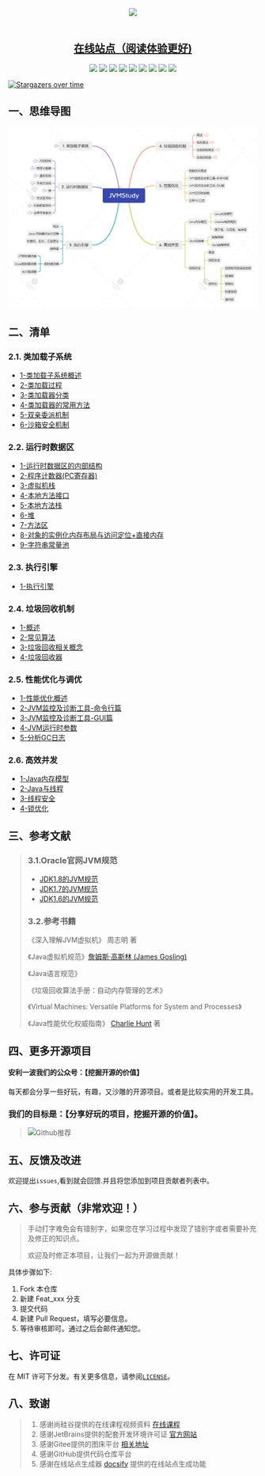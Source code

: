 
<center>
<img src="https://gitee.com/ShaoxiongDu/imageBed/raw/master/info.jpg" style="width:500px" >
</center>
<br>

<div align="center">
    <h2><a href="https://www.jvmstudy.top" target="_blank">在线站点（阅读体验更好)</a></h2>
    <img src="https://img.shields.io/badge/在线站点-jvmstudy.top-blue"/>
    <img src="https://img.shields.io/badge/JVM-类加载子系统-blue"/>
    <img src="https://img.shields.io/badge/JVM-运行时数据区-yellow"/>
    <img src="https://img.shields.io/badge/JVM-执行引擎-green"/>
    <img src="https://img.shields.io/badge/JVM-垃圾回收机制-red"/>
    <img src="https://img.shields.io/badge/JVM-性能优化-purple"/>
    <img src="https://img.shields.io/badge/JVM-高效并发-pink"/>
    <img src="https://img.shields.io/badge/LICENSE-MIT-orange"/>
    <img src="https://visitor-badge.glitch.me/badge?page_id=shaoxiongdu.JVMStudy">
</div>

[![Stargazers over time](https://starchart.cc/shaoxiongdu/JVMStudy.svg)](https://github.com/shaoxiongdu/JVMStudy)

## 一、思维导图 

![JVMStudy](images/JVMStudy.png)

## 二、清单 

### 2.1. 类加载子系统

- [1-类加载子系统概述](./01-类加载子系统/01-类加载子系统.md)
- [2-类加载过程](./01-类加载子系统/02-类加载过程.md)
- [3-类加载器分类](./01-类加载子系统/03-类加载器的分类.md)
- [4-类加载器的常用方法](./01-类加载子系统/04-类加载器的常用方法.md)
- [5-双亲委派机制](./01-类加载子系统/05-双亲委派机制.md)
- [6-沙箱安全机制](./01-类加载子系统/06-沙箱安全机制.md)

### 2.2.  运行时数据区 

- [1-运行时数据区的内部结构](./02-运行时数据区/01-运行时数据区内部结构.md)
- [2-程序计数器(PC寄存器)](./02-运行时数据区/02-程序计数器(PC寄存器).md)
- [3-虚拟机栈](./02-运行时数据区/03-虚拟机栈.md)
- [4-本地方法接口](./02-运行时数据区/04-本地方法接口.md)
- [5-本地方法栈](./02-运行时数据区/05-本地方法栈.md)
- [6-堆](./02-运行时数据区/06-堆.md)
- [7-方法区](./02-运行时数据区/07-方法区.md)
- [8-对象的实例化内存布局与访问定位+直接内存](./02-运行时数据区/08-对象的实例化内存布局与访问定位+直接内存.md)
- [9-字符串常量池](./02-运行时数据区/09-字符串常量池.md)

### 2.3. 执行引擎

- [1-执行引擎](./03-JVM执行引擎/01-JVM执行引擎.md)

### 2.4. 垃圾回收机制
- [1-概述](./04-垃圾回收机制/01-垃圾回收概述.md)
- [2-常见算法](./04-垃圾回收机制/02-垃圾回收相关算法.md)
- [3-垃圾回收相关概念](./04-垃圾回收机制/03-垃圾回收相关概念.md)
- [4-垃圾回收器](./04-垃圾回收机制/04-垃圾回收器.md)

### 2.5. 性能优化与调优

- [1-性能优化概述](./05-性能优化/01-性能优化概述.md)
- [2-JVM监控及诊断工具-命令行篇](./05-性能优化/02-JVM监控及诊断工具-命令行篇.md)
- [3-JVM监控及诊断工具-GUI篇](./05-性能优化/03-JVM监控及诊断工具-GUI篇.md)
- [4-JVM运行时参数](./05-性能优化/04-JVM运行时参数.md)
- [5-分析GC日志](./05-性能优化/05-分析GC日志.md)

### 2.6. 高效并发

- [1-Java内存模型](./06-高效并发/01-Java内存模型.md)
- [2-Java与线程](./06-高效并发/02-Java线程.md)
- [3-线程安全](./06-高效并发/04-线程安全.md)
- [4-锁优化](./06-高效并发/05-锁优化.md)

## 三、参考文献

> ### 3.1.Oracle官网JVM规范
>
> - [JDK1.8的JVM规范](https://docs.oracle.com/javase/specs/jvms/se8/html)
> - [JDK1.7的JVM规范](https://docs.oracle.com/javase/specs/jvms/se7/html)
> - [JDK1.6的JVM规范](https://docs.oracle.com/javase/specs/jvms/se6/html)
>
> ### 3.2.参考书籍
>
> 《深入理解JVM虚拟机》 周志明 著
> 
> 《Java虚拟机规范》[詹姆斯·高斯林 (James Gosling)](https://book.douban.com/search/詹姆斯·高斯林)
> 
> 《Java语言规范》
> 
> 《垃圾回收算法手册：自动内存管理的艺术》
> 
> 《Virtual Machines: Versatile Platforms for System and Processes》
> 
> 《Java性能优化权威指南》 [Charlie Hunt](https://book.douban.com/search/CharlieHunt) 著

## 四、更多开源项目

#### 安利一波我们的公众号：【挖掘开源的价值】

每天都会分享一些好玩，有趣，又沙雕的开源项目。或者是比较实用的开发工具。

### 我们的目标是：【分享好玩的项目，挖掘开源的价值】。

> ![Github推荐](https://gitee.com/ShaoxiongDu/imageBed/raw/master/image-20210820144130666.png)

## 五、反馈及改进

欢迎提出`issues`,看到就会回馈.并且将您添加到项目贡献者列表中。

## 六、参与贡献（非常欢迎！）

> 手动打字难免会有错别字，如果您在学习过程中发现了错别字或者需要补充及修正的知识点。
>
> 欢迎及时修正本项目，让我们一起为开源做贡献！ 

具体步骤如下:

1. Fork 本仓库
2. 新建 Feat_xxx 分支
3. 提交代码
4. 新建 Pull Request，填写必要信息。
5. 等待审核即可。通过之后会邮件通知您。

## 七、许可证

在 MIT 许可下分发。有关更多信息，请参阅[`LICENSE`](./LICENSE)。

## 八、致谢

>  1. 感谢尚硅谷提供的在线课程视频资料 [在线课程](https://www.bilibili.com/video/BV1PJ411n7xZ)
>  2. 感谢JetBrains提供的配套开发环境许可证 [官方网站](https://www.jetbrains.com/)
>  3. 感谢Gitee提供的图床平台 [相关地址](https://gitee.com/ShaoxiongDu/imageBed)
>  4. 感谢GitHub提供代码仓库平台
>  5. 感谢在线站点生成器 [docsify](https://docsify.js.org/) 提供的在线站点生成功能


